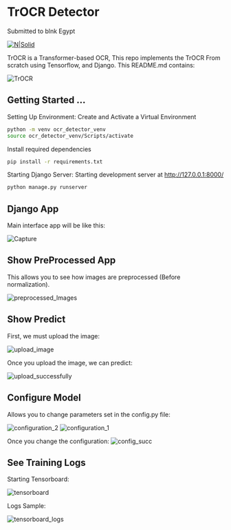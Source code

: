 # TrOCR Detector
Submitted to blnk Egypt


[![N|Solid](https://media.licdn.com/dms/image/C4D0BAQFXhOLCPeWiXA/company-logo_200_200/0/1661947990889?e=1702512000&v=beta&t=mJ7HCHzYJ718TDWtHYwM4AYuPxGxVbD40k81dZpW-QQ)](blnk)

TrOCR is a Transformer-based OCR, This repo implements the TrOCR From scratch using Tensorflow, and Django. This README.md contains:

![TrOCR](https://github.com/abdallah1097/TrOCR_Project/assets/32100743/ca04e7b6-b529-49bd-aaa3-43056b5c2f0d)


## Getting Started ...
Setting Up Environment: Create and Activate a Virtual Environment
```sh
python -m venv ocr_detector_venv
source ocr_detector_venv/Scripts/activate
```
Install required dependencies

```sh
pip install -r requirements.txt
```
Starting Django Server: Starting development server at http://127.0.0.1:8000/
```sh
python manage.py runserver
```

## Django App
Main interface app will be like this:

![Capture](https://github.com/abdallah1097/TrOCR_Project/assets/32100743/58e67944-7263-4d48-a07d-b80a914495b8)

## Show PreProcessed App

This allows you to see how images are preprocessed (Before normalization).

![preprocessed_Images](https://github.com/abdallah1097/TrOCR_Project/assets/32100743/015dd1e3-aa45-46eb-b7c4-48512cd532aa)

## Show Predict
First, we must upload the image:

![upload_image](https://github.com/abdallah1097/TrOCR_Project/assets/32100743/c0e1bcfe-3a49-42d9-87b8-4a1679987e41)

Once you upload the image, we can predict:

![upload_successfully](https://github.com/abdallah1097/TrOCR_Project/assets/32100743/22bae25d-a172-4f9c-9302-6a1b4f2e5917)

## Configure Model

Allows you to change parameters set in the config.py file:

![configuration_2](https://github.com/abdallah1097/TrOCR_Project/assets/32100743/7fb9d062-5382-46c8-8b9a-a5989be32f6f)
![configuration_1](https://github.com/abdallah1097/TrOCR_Project/assets/32100743/e7f6fe0a-a69e-4e96-823e-99cdde4f71de)

Once you change the configuration:
![config_succ](https://github.com/abdallah1097/TrOCR_Project/assets/32100743/af318af7-1a3f-4145-b51a-32f43aa9f97c)

## See Training Logs

Starting Tensorboard:

![tensorboard](https://github.com/abdallah1097/TrOCR_Project/assets/32100743/4aff1e85-0636-4543-95f1-2f5f7e36ebf6)


Logs Sample:

![tensorboard_logs](https://github.com/abdallah1097/TrOCR_Project/assets/32100743/fb1cc593-97c3-4d08-bfc4-135124ebb773)
